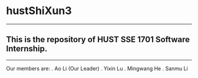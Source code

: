 # hustShiXun3
---
## This is the repository of HUST SSE 1701 Software Internship.
---
Our members are:
. Ao Li (Our Leader)
. Yixin Lu
. Mingwang He
. Sanmu Li
